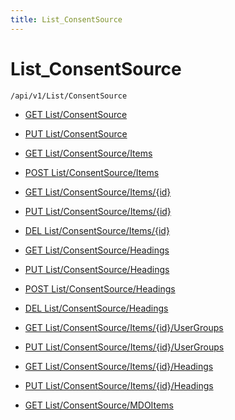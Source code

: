 ```yaml
---
title: List_ConsentSource
---
```


# List_ConsentSource

```http
/api/v1/List/ConsentSource
```




* [GET List/ConsentSource](v1ConsentSourceList_GetListDefinition.md)

* [PUT List/ConsentSource](v1ConsentSourceList_SetListDefinition.md)

* [GET List/ConsentSource/Items](v1ConsentSourceList_GetAllConsentSource.md)

* [POST List/ConsentSource/Items](v1ConsentSourceList_PostConsentSource.md)

* [GET List/ConsentSource/Items/{id}](v1ConsentSourceList_GetConsentSource.md)

* [PUT List/ConsentSource/Items/{id}](v1ConsentSourceList_PutConsentSource.md)

* [DEL List/ConsentSource/Items/{id}](v1ConsentSourceList_DeleteConsentSource.md)

* [GET List/ConsentSource/Headings](v1ConsentSourceList_GetConsentSourceHeadings.md)

* [PUT List/ConsentSource/Headings](v1ConsentSourceList_PutConsentSourceHeadings.md)

* [POST List/ConsentSource/Headings](v1ConsentSourceList_PostConsentSourceHeading.md)

* [DEL List/ConsentSource/Headings](v1ConsentSourceList_DeleteConsentSourceHeadings.md)

* [GET List/ConsentSource/Items/{id}/UserGroups](v1ConsentSourceList_GetConsentSourceUserGroupsForListItem.md)

* [PUT List/ConsentSource/Items/{id}/UserGroups](v1ConsentSourceList_PutConsentSourceUserGroupsForListItem.md)

* [GET List/ConsentSource/Items/{id}/Headings](v1ConsentSourceList_GetConsentSourceHeadingsForListItem.md)

* [PUT List/ConsentSource/Items/{id}/Headings](v1ConsentSourceList_PutConsentSourceHeadingsForListItem.md)

* [GET List/ConsentSource/MDOItems](v1ConsentSourceList_GetMDOList.md)